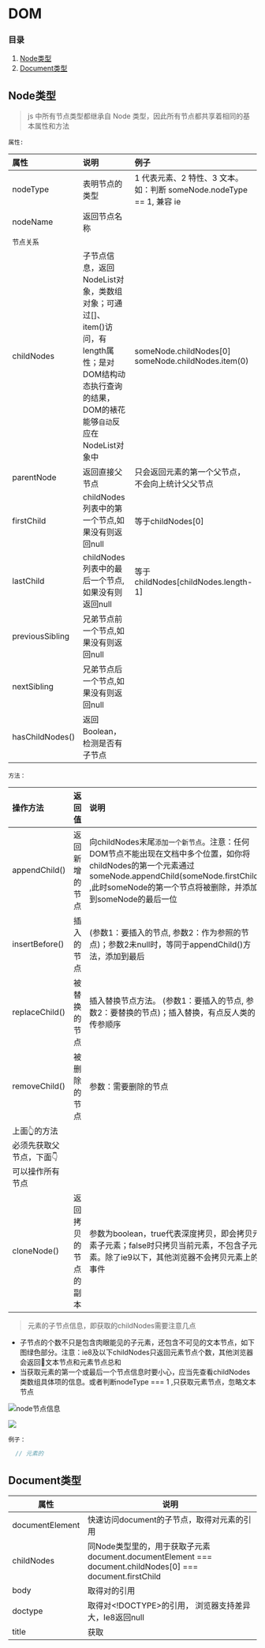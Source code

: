 # DOM

### 目录
1. [Node类型](#node类型)
1. [Document类型](#document类型)


## Node类型

> js 中所有节点类型都继承自 Node 类型，因此所有节点都共享着相同的基本属性和方法

`属性: `

| 属性            | 说明                                                                                                                                                 | 例子                                                                  |
|:----------------|:-----------------------------------------------------------------------------------------------------------------------------------------------------|:----------------------------------------------------------------------|
| nodeType        | 表明节点的类型                                                                                                                                       | 1 代表元素、2 特性、3 文本。 如：判断 someNode.nodeType == 1, 兼容 ie |
| nodeName        | 返回节点名称                                                                                                                                         |                                                                       |
| `节点关系`      |                                                                                                                                                      |                                                                       |
| childNodes      | 子节点信息，返回NodeList对象，类数组对象；可通过[]、item()访问，有length属性；是对DOM结构动态执行查询的结果，DOM的裱花能够`自动`反应在NodeList对象中 | someNode.childNodes[0]  someNode.childNodes.item(0)                   |
| parentNode      | 返回直接父节点                                                                                                                                       | 只会返回元素的第一个父节点，不会向上统计父父节点                      |
| firstChild      | childNodes列表中的第一个节点,如果没有则返回null                                                                                                      | 等于childNodes[0]                                                     |
| lastChild       | childNodes列表中的最后一个节点,如果没有则返回null                                                                                                    | 等于childNodes[childNodes.length-1]                                   |
| previousSibling | 兄弟节点前一个节点,如果没有则返回null                                                                                                                |                                                                       |
| nextSibling     | 兄弟节点后一个节点,如果没有则返回null                                                                                                                |                                                                       |
| hasChildNodes() | 返回Boolean，检测是否有子节点                                                                                                                        |                                                                       |


`方法：`

| 操作方法                                             | 返回值               | 说明                                                                                                                                                                                                                 |
|:-----------------------------------------------------|:---------------------|:---------------------------------------------------------------------------------------------------------------------------------------------------------------------------------------------------------------------|
| appendChild()                                        | 返回新增的节点       | 向childNodes末尾`添加一个新节点`。注意：任何DOM节点不能出现在文档中多个位置，如你将childNodes的第一个元素通过someNode.appendChild(someNode.firstChild) ,此时someNode的第一个节点将被删除，并添加到someNode的最后一位 |
| insertBefore()                                       | 插入的节点           | (参数1：要插入的节点, 参数2：作为参照的节点)；参数2未null时，等同于appendChild()方法，添加到最后                                                                                                                     |
| replaceChild()                                       | 被替换的节点         | 插入替换节点方法。 (参数1：要插入的节点, 参数2：要替换的节点)；插入替换，有点反人类的传参顺序                                                                                                                        |
| removeChild()                                        | 被删除的节点         | 参数：需要删除的节点                                                                                                                                                                                                 |
| 上面👆的方法必须先获取父节点，下面👇可以操作所有节点 |                      |                                                                                                                                                                                                                      |
| cloneNode()                                          | 返回拷贝的节点的副本 | 参数为boolean，true代表深度拷贝，即会拷贝元素子元素；false时只拷贝当前元素，不包含子元素。除了ie9以下，其他浏览器不会拷贝元素上的事件                                                                                |



> 元素的子节点信息，即获取的childNodes需要注意几点
- 子节点的个数不只是包含肉眼能见的子元素，还包含不可见的文本节点，如下图绿色部分。注意：ie8及以下childNodes只返回元素节点个数，其他浏览器会返回文本节点和元素节点总和
- 当获取元素的第一个或最后一个节点信息时要小心，应当先查看childNodes类数组具体项的信息。或者判断nodeType === 1 ,只获取元素节点，忽略文本节点

![node节点信息](http://image.yalingmai.cn/jiedian.jpg)

![](http://image.yalingmai.cn/jiedian2.jpg)

`例子：`

```js
  // 元素的
```

## Document类型

| 属性            | 说明                                                                                                       |
|-----------------|------------------------------------------------------------------------------------------------------------|
| documentElement | 快速访问document的子节点，取得对<html>元素的引用                                                            |
| childNodes      | 同Node类型里的，用于获取子元素  document.documentElement === document.childNodes[0] === document.firstChild |
| body            | 取得对<body>的引用                                                                                         |
| doctype         | 取得对<!DOCTYPE>的引用， 浏览器支持差异大，Ie8返回null                                                       |
| title           | 获取<title>元素的值，可以通过document.title设置值                                                           |
|url|返回地址栏中完整的url信息 http://www.smm.cn/hello|
|domain|只返回域名 www.smm.cn。这里是个重点：下面单说|
|referer|返回链接到当前页面的那个页面的url， 如果没有来源页面，返回空字符串|
|getElementById()|用元素id作为参数，返回该元素，不存在返回null。 只返回第一次出现在元素|
|getElementByTagName()|标签名作参数，，返回一个动态集合，类数组。取得标签元素列表，除了索引和item()方法获取某个元素外，还有一个紧跟的属性是namedItem(), 通过标签的name获取元素，如果多个name属性相同，只返回匹配到的第一个|
|getElementsByName()|通过name属性获取所有匹配元素
|anchor|返回所有带name特性的a元素|
|links|返回文档中所有带href特性的a元素|
|images|所有img元素|
|forms|所有form元素|
|`文档写入：`👇||
|write()|在document文档中写入参数字符串|
|writeln()|加个换行|

`设置document.domain需要注意的问题：`
> 因为有浏览器跨域安全限制，来自不同子域的页面无法通过javascript通信。 只需将两个页面的domain设置为相同的值即可实现js通信
```js
  // 当前页面 www.smm.cn
  // 内嵌iframe页面 map.smm.cn
  // 1. 先修改www.smm.cn的domain
  document.domain = "smm.cn"
  // 2. 修改map.smm.cn的domain
  document.domain = "smm.cn"
  // 现在两个页面可以使用js相互操作了
```

1. 设置domain有限制
1. 不能将这个属性设置为URL中不包含的域，这个域指的是顶级域
1. 一开始设置为松散的即顶级域，后面又改回二级域，这样会报错



## Element类型
